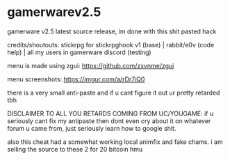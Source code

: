 # gamerwarev2.5
gamerware v2.5 latest source release,
im done with this shit pasted hack 

credits/shoutouts: 
stickrpg for stickrpghook v1 (base) |
rabbit/e0v (code help) |
all my users in gamerware discord (testing)

menu is made using zgui: https://github.com/zxvnme/zgui

menu screenshots: https://imgur.com/a/rDr7iQ0

there is a very small anti-paste and if u cant figure it out ur pretty retarded tbh

DISCLAIMER TO ALL YOU RETARDS COMING FROM UC/YOUGAME: if u seriously cant fix my antipaste then dont even cry about it on whatever forum u came from, just seriously learn how to google shit.

also this cheat had a somewhat working local animfix and fake chams. i am selling the source to these 2 for 20 bitcoin hmu
